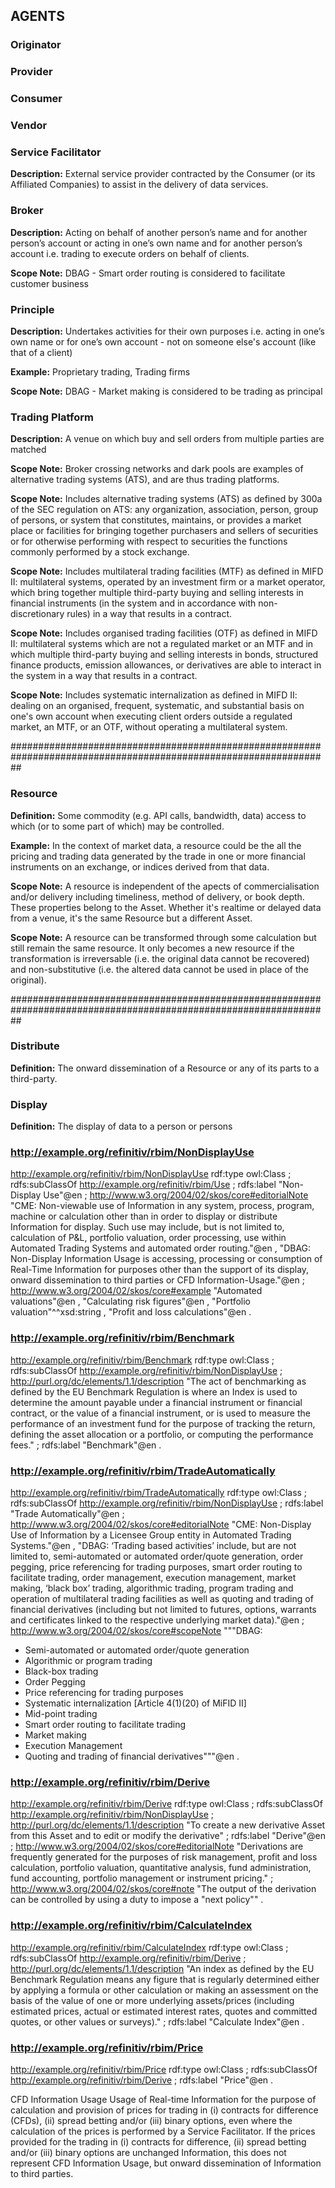 ## AGENTS

### Originator


### Provider


### Consumer


### Vendor


### Service Facilitator
**Description:** External service provider contracted by the Consumer (or its Affiliated Companies) to assist in the delivery of data services.


### Broker
**Description:** Acting on behalf of another person’s name and for another person’s account or acting in one’s own name and for another person’s account i.e. trading to execute orders on behalf of clients.

**Scope Note:** DBAG - Smart order routing is considered to facilitate customer business


### Principle
**Description:** Undertakes activities for their own purposes i.e. acting in one’s own name or for one’s own account - not on someone else's account (like that of a client)

**Example:** Proprietary trading, Trading firms

**Scope Note:** DBAG - Market making is considered to be trading as principal


### Trading Platform
**Description:** A venue on which buy and sell orders from multiple parties are matched

**Scope Note:** Broker crossing networks and dark pools are examples of alternative trading systems (ATS), and are thus trading platforms.

**Scope Note:** Includes alternative trading systems (ATS) as defined by 300a of the SEC regulation on ATS: any organization, association, person, group of persons, or system that constitutes, maintains, or provides a market place or facilities for bringing together purchasers and sellers of securities or for otherwise performing with respect to securities the functions commonly performed by a stock exchange.

**Scope Note:** Includes multilateral trading facilities (MTF) as defined in MIFD II: multilateral systems, operated by an investment firm or a market operator, which bring together multiple third-party buying and selling interests in financial instruments (in the system and in accordance with non- discretionary rules) in a way that results in a contract.

**Scope Note:** Includes organised trading facilities (OTF) as defined in MIFD II: multilateral systems which are not a regulated market or an MTF and in which multiple third-party buying and selling interests in bonds, structured finance products, emission allowances, or derivatives are able to interact in the system in a way that results in a contract.

**Scope Note:** Includes systematic internalization as defined in MIFD II: dealing on an organised, frequent, systematic, and substantial basis on one's own account when executing client orders outside a regulated market, an MTF, or an OTF, without operating a multilateral system.


##################################################################################################################


### Resource
**Definition:** Some commodity (e.g. API calls, bandwidth, data) access to which (or to some part of which) may be controlled.

**Example:** In the context of market data, a resource could be the all the pricing and trading data generated by the trade in one or more financial instruments on an exchange, or indices derived from that data.

**Scope Note:** A resource is independent of the apects of commercialisation and/or delivery including timeliness, method of delivery, or book depth. These properties belong to the Asset. Whether it's realtime or delayed data from a venue, it's the same Resource but a different Asset.

**Scope Note:** A resource can be transformed through some calculation but still remain the same resource. It only becomes a new resource if the transformation is irreversable (i.e. the original data cannot be recovered) and non-substitutive (i.e. the altered data cannot be used in place of the original).


##################################################################################################################


### Distribute
**Definition:** The onward dissemination of a Resource or any of its parts to a third-party.


### Display
**Definition:** The display of data to a person or persons

###  http://example.org/refinitiv/rbim/NonDisplayUse
<http://example.org/refinitiv/rbim/NonDisplayUse> rdf:type owl:Class ;
                                                  rdfs:subClassOf <http://example.org/refinitiv/rbim/Use> ;
                                                  rdfs:label "Non-Display Use"@en ;
                                                  <http://www.w3.org/2004/02/skos/core#editorialNote> "CME: Non-viewable use of Information in any system, process, program, machine or calculation other than in order to display or distribute Information for display. Such use may include, but is not limited to, calculation of P&L, portfolio valuation, order processing, use within Automated Trading Systems and automated order routing."@en ,
                                                                                                      "DBAG: Non-Display Information Usage is accessing, processing or consumption of Real-Time Information for purposes other than the support of its display, onward dissemination to third parties or CFD Information-Usage."@en ;
                                                  <http://www.w3.org/2004/02/skos/core#example> "Automated valuations"@en ,
                                                                                                "Calculating risk figures"@en ,
                                                                                                "Portfolio valuation"^^xsd:string ,
                                                                                                "Profit and loss calculations"@en .


###  http://example.org/refinitiv/rbim/Benchmark
<http://example.org/refinitiv/rbim/Benchmark> rdf:type owl:Class ;
                                              rdfs:subClassOf <http://example.org/refinitiv/rbim/NonDisplayUse> ;
                                              <http://purl.org/dc/elements/1.1/description> "The act of benchmarking as defined by the EU Benchmark Regulation is where an Index is used to determine the amount payable under a financial instrument or financial contract, or the value of a financial instrument, or is used to measure the performance of an investment fund for the purpose of tracking the return, defining the asset allocation or a portfolio, or computing the performance fees." ;
                                              rdfs:label "Benchmark"@en .

















###  http://example.org/refinitiv/rbim/TradeAutomatically
<http://example.org/refinitiv/rbim/TradeAutomatically> rdf:type owl:Class ;
                                                       rdfs:subClassOf <http://example.org/refinitiv/rbim/NonDisplayUse> ;
                                                       rdfs:label "Trade Automatically"@en ;
                                                       <http://www.w3.org/2004/02/skos/core#editorialNote> "CME: Non-Display Use of Information by a Licensee Group entity in Automated Trading Systems."@en ,
                                                                                                           "DBAG: ‘Trading based activities’ include, but are not limited to, semi-automated or automated order/quote generation, order pegging, price referencing for trading purposes, smart order routing to facilitate trading, order management, execution management, market making, ‘black box’ trading, algorithmic trading, program trading and operation of multilateral trading facilities as well as quoting and trading of financial derivatives (including but not limited to futures, options, warrants and certificates linked to the respective underlying market data)."@en ;
                                                       <http://www.w3.org/2004/02/skos/core#scopeNote> """DBAG:
* Semi-automated or automated order/quote generation
* Algorithmic or program trading 
* Black-box trading
* Order Pegging
* Price referencing for trading purposes
* Systematic internalization [Article 4(1)(20) of MiFID II]
* Mid-point trading
* Smart order routing to facilitate trading
* Market making
* Execution Management
* Quoting and trading of financial derivatives"""@en .


###  http://example.org/refinitiv/rbim/Derive
<http://example.org/refinitiv/rbim/Derive> rdf:type owl:Class ;
                                           rdfs:subClassOf <http://example.org/refinitiv/rbim/NonDisplayUse> ;
                                           <http://purl.org/dc/elements/1.1/description> "To create a new derivative Asset from this Asset and to edit or modify the derivative" ;
                                           rdfs:label "Derive"@en ;
                                           <http://www.w3.org/2004/02/skos/core#editorialNote> "Derivations are frequently generated for the purposes of risk management, profit and loss calculation, portfolio valuation, quantitative analysis, fund administration, fund accounting, portfolio management or instrument pricing." ;
                                           <http://www.w3.org/2004/02/skos/core#note> "The output of the derivation can be controlled by using a duty to impose a \"next policy\"" .


###  http://example.org/refinitiv/rbim/CalculateIndex
<http://example.org/refinitiv/rbim/CalculateIndex> rdf:type owl:Class ;
                                                   rdfs:subClassOf <http://example.org/refinitiv/rbim/Derive> ;
                                                   <http://purl.org/dc/elements/1.1/description> "An index as defined by the EU Benchmark Regulation means any figure that is regularly determined either by applying a formula or other calculation or making an assessment on the basis of the value of one or more underlying assets/prices (including estimated prices, actual or estimated interest rates, quotes and committed quotes, or other values or surveys)." ;
                                                   rdfs:label "Calculate Index"@en .


###  http://example.org/refinitiv/rbim/Price
<http://example.org/refinitiv/rbim/Price> rdf:type owl:Class ;
                                          rdfs:subClassOf <http://example.org/refinitiv/rbim/Derive> ;
                                          rdfs:label "Price"@en .


CFD Information Usage
Usage of Real-time Information for the purpose of calculation and provision of prices for trading in (i) contracts for difference (CFDs), (ii) spread betting and/or (iii) binary options, even where the calculation of the prices is performed by a Service Facilitator. If the prices provided for the trading in (i) contracts for difference, (ii) spread betting and/or (iii) binary options are unchanged Information, this does not represent CFD Information Usage, but onward dissemination of Information to third parties.                                                   
